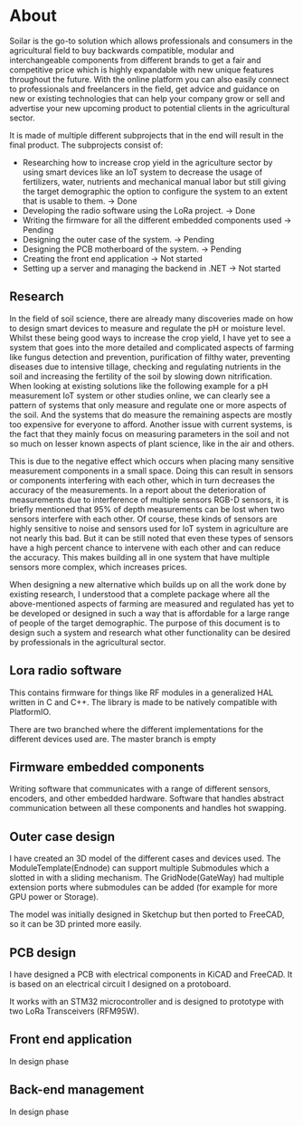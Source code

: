 
# About

Soilar is the go-to solution which allows professionals and consumers in the agricultural field to buy backwards compatible, modular and interchangeable components from different brands to get a fair and competitive price which is highly expandable with new unique features throughout the future. With the online platform you can also easily connect to professionals and freelancers in the field, get advice and guidance on new or existing technologies that can help your company grow or sell and advertise your new upcoming product to potential clients in the agricultural sector.

It is made of multiple different subprojects that in the end will result in the final product. The subprojects consist of:

- Researching how to increase crop yield in the agriculture sector by using smart devices like an IoT system to decrease the usage of fertilizers, water, nutrients and mechanical manual labor but still giving the target demographic the option to configure the system to an extent that is usable to them. -> Done
- Developing the radio software using the LoRa project. -> Done
- Writing the firmware for all the different embedded components used -> Pending
- Designing the outer case of the system. -> Pending
- Designing the PCB motherboard of the system. -> Pending
- Creating the front end application -> Not started
- Setting up a server and managing the backend in .NET -> Not started

## Research

In the field of soil science, there are already many discoveries made on how to design smart devices to measure and regulate the pH or moisture level. Whilst these being good ways to increase the crop yield, I have yet to see a system that goes into the more detailed and complicated aspects of farming like fungus detection and prevention, purification of filthy water, preventing diseases due to intensive tillage, checking and regulating nutrients in the soil and increasing the fertility of the soil by slowing down nitrification. When looking at existing solutions like the following example for a pH measurement IoT system or other studies online, we can clearly see a pattern of systems that only measure and regulate one or more aspects of the soil. And the systems that do measure the remaining aspects are mostly too expensive for everyone to afford. Another issue with current systems, is the fact that they mainly focus on measuring parameters in the soil and not so much on lesser known aspects of plant science, like in the air and others.

This is due to the negative effect which occurs when placing many sensitive measurement components in a small space. Doing this can result in sensors or components interfering with each other, which in turn decreases the accuracy of the measurements. In a report about the deterioration of measurements due to interference of multiple sensors RGB-D sensors, it is briefly mentioned that 95% of depth measurements can be lost when two sensors interfere with each other. Of course, these kinds of sensors are highly sensitive to noise and sensors used for IoT system in agriculture are not nearly this bad. But it can be still noted that even these types of sensors have a high percent chance to intervene with each other and can reduce the accuracy. This makes building all in one system that have multiple sensors more complex, which increases prices.

When designing a new alternative which builds up on all the work done by existing research, I understood that a complete package where all the above-mentioned aspects of farming are measured and regulated has yet to be developed or designed in such a way that is affordable for a large range of people of the target demographic. The purpose of this document is to design such a system and research what other functionality can be desired by professionals in the agricultural sector.

## Lora radio software

This contains firmware for things like RF modules in a generalized HAL written in C and C++. The library is made to be natively compatible with PlatformIO.

There are two branched where the different implementations for the different devices used are. The master branch is empty

## Firmware embedded components

Writing software that communicates with a range of different sensors, encoders, and other embedded hardware. Software that handles abstract communication between all these components and handles hot swapping.

## Outer case design

I have created an 3D model of the different cases and devices used. The ModuleTemplate(Endnode) can support multiple Submodules which a slotted in with a sliding mechanism. The GridNode(GateWay) had multiple extension ports where submodules can be added (for example for more GPU power or Storage).

The model was initially designed in Sketchup but then ported to FreeCAD, so it can be 3D printed more easily.

## PCB design

I have designed a PCB with electrical components in KiCAD and FreeCAD. It is based on an electrical circuit I designed on a protoboard.

It works with an STM32 microcontroller and is designed to prototype with two LoRa Transceivers (RFM95W).

## Front end application

In design phase

## Back-end management

In design phase
